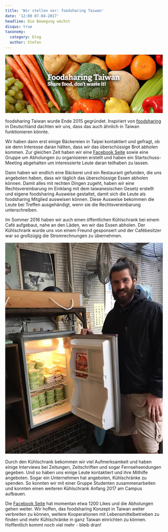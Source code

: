 ```yaml
---
title: 'Wir stellen vor: foodsharing Taiwan'
date: '12:00 07-04-2017'
headline: Die Bewegung wächst
disqus: true
taxonomy:
  category: blog
  author: Stefan
---
```

![](fstaiwan.jpg)

foodsharing Taiwan wurde Ende 2015 gegründet. Inspiriert von [foodsharing](https://foodsharing.de) in Deutschland dachten wir uns, dass das auch ähnlich in Taiwan funktionieren könnte.

Wir haben dann erst einige Bäckereien in Taipei kontaktiert und gefragt, ob sie denn Interesse daran hätten, dass wir das überschüssige Brot abholen kommen. Zur gleichen Zeit haben wir eine [Facebook Seite](https://www.facebook.com/foodsharingtaiwan/) sowie eine Gruppe um Abholungen zu organisieren erstellt und haben ein Startschuss-Meeting abgehalten um interessierte Leute daran teilhaben zu lassen.

Dann haben wir endlich eine Bäckerei und ein Restaurant gefunden, die uns angeboten haben, dass wir täglich das überschüssige Essen abholen können. Damit alles mit rechten Dingen zugeht, haben wir eine Rechtsvereinbarung im Einklang mit dem taiwanesischen Gesetz erstellt und eigene foodsharing Ausweise gestaltet, damit sich die Leute als foodsharing Mitglied ausweisen können. Diese Ausweise bekommen die Leute bei Treffen ausgehändigt, wenn sie die Rechtsvereinbarung unterschreiben.

Im Sommer 2016 haben wir auch einen öffentlichen Kühlschrank bei einem Café aufgebaut, nahe an den Läden, wo wir das Essen abholen. Der Kühlschrank wurde uns von einem Freund gesponsert und der Cafébesitzer war so großzügig die Stromrechnungen zu übernehmen.

![](Foodhub1.jpg)

Durch den Kühlschrank bekommen wir viel Aufmerksamkeit und haben einige Interviews bei Zeitungen, Zeitschriften und sogar Fernsehsendungen gegeben. Und so haben uns einige Leute kontaktiert und ihre Mithilfe angeboten. Sogar ein Unternehmen hat angeboten, Kühlschränke zu spenden. So konnten wir mit einer Gruppe Studenten zusammenarbeiten und konnten einen weiteren Kühlschrank Anfang 2017 am Campus aufbauen.

Die [Facebook Seite](https://www.facebook.com/foodsharingtaiwan/) hat momentan etwa 1200 Likes und die Abholungen gehen weiter. Wir hoffen, das foodsharing Konzept in Taiwan weiter verbreiten zu können, weitere Kooperationen mit Lebensmittelbetrieben zu finden und mehr Kühlschränke in ganz Taiwan einrichten zu können. Hoffentlich kommt noch viel mehr - bleib dran!
